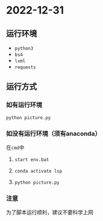# 2022-12-31

## 运行环境

- `python3`
- `bs4`
- `lxml`
- `requests`

## 运行方式

### 如有运行环境

```shell
python picture.py
```

### 如没有运行环境（须有anaconda）

在`cmd`中

1. ```shell
   start env.bat
   ```

2. ```shell
   conda activate lsp
   ```

3. ```shell
   python picture.py
   ```

### 注意

为了脚本运行顺利，建议不要科学上网
